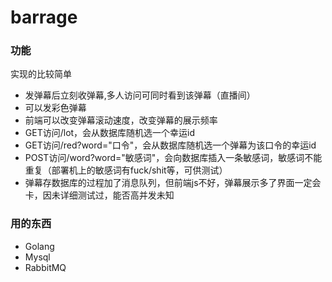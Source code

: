 # barrage
### 功能
实现的比较简单
+ 发弹幕后立刻收弹幕,多人访问可同时看到该弹幕（直播间）
+ 可以发彩色弹幕
+ 前端可以改变弹幕滚动速度，改变弹幕的展示频率
+ GET访问/lot，会从数据库随机选一个幸运id
+ GET访问/red?word="口令"，会从数据库随机选一个弹幕为该口令的幸运id
+ POST访问/word?word="敏感词"，会向数据库插入一条敏感词，敏感词不能重复（部署机上的敏感词有fuck/shit等，可供测试）
+ 弹幕存数据库的过程加了消息队列，但前端js不好，弹幕展示多了界面一定会卡，因未详细测试过，能否高并发未知
### 用的东西
+ Golang
+ Mysql
+ RabbitMQ
